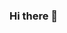 ### Hi there 👋

<!--
**amankamboj02000/amankamboj02000** 

👋 Hi, I’m Aman Kumar, Software Engineer(Java Backend Developer), @tcs.
🌱 Proficient in C++, Java, and Python, with experience in software development.
👀 I have solved more than 750 leetcode problems.
👀 I’m interested in exploring the AI and Data Science field.
🌱 I’m currently learning and working on Feature Engineering and Selection, Machine Learning, Deep Learning, Natural Language Processing, ML Model Deployments, SQL, Business Intelligence and Data Visualization Tools.
💞️ I’m looking to collaborate on innovative projects in Software development, Machine Learning and Artificial Intelligence projects.
📫 You can reach me via Linkdin (linkedin.com/in/amankumar02000)

